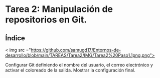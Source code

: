 # Tarea 2: Manipulación de repositorios en Git.
## Índice

< img src ="https://github.com/samugd17/Entornos-de-desarrollo/blob/main/TAREAS/Tarea2/IMG/Tarea2%20Paso1.1png.png">

Configurar Git definiendo el nombre del usuario, el correo electrónico y activar el coloreado de la salida. Mostrar la configuración final.